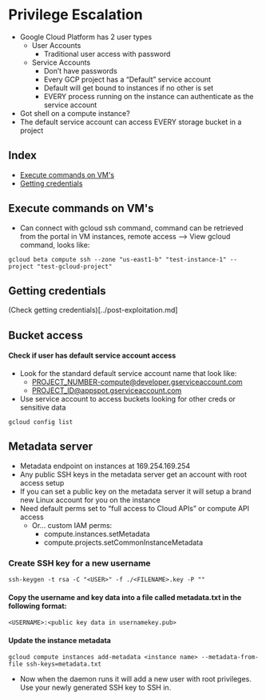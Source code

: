 # Privilege Escalation
- Google Cloud Platform has 2 user types
  - User Accounts 
    - Traditional user access with password 
  - Service Accounts 
    - Don’t have passwords 
    - Every GCP project has a “Default” service account
    - Default will get bound to instances if no other is set
    - EVERY process running on the instance can authenticate as the service account
- Got shell on a compute instance?
- The default service account can access EVERY storage bucket in a project

## Index
* [Execute commands on VM's](#Execute-commands-on-VM's)
* [Getting credentials](#Getting-credentials)

## Execute commands on VM's
- Can connect with gcloud ssh command, command can be retrieved from the portal in VM instances, remote access --> View gcloud command, looks like:
```
gcloud beta compute ssh --zone "us-east1-b" "test-instance-1" --project "test-gcloud-project"
```

## Getting credentials
(Check getting credentials)[../post-exploitation.md]

## Bucket access
#### Check if user has default service account access
- Look for the standard default service account name that look like: 
  - PROJECT_NUMBER-compute@developer.gserviceaccount.com
  - PROJECT_ID@appspot.gserviceaccount.com
- Use service account to access buckets looking for other creds or sensitive data
```
gcloud config list
```

## Metadata server
- Metadata  endpoint on instances at 169.254.169.254
- Any public SSH keys in the metadata server get an account with root access setup
- If you can set a public key on the metadata server it will setup a brand new Linux account for you on the instance
- Need default perms set to “full access to Cloud APIs” or compute API access
  - Or… custom IAM perms: 
    - compute.instances.setMetadata
    - compute.projects.setCommonInstanceMetadata

### Create SSH key for a new username
```
ssh-keygen -t rsa -C "<USER>" -f ./<FILENAME>.key -P ""
```

#### Copy the username and key data into a file called metadata.txt in the following format:
```
<USERNAME>:<public key data in usernamekey.pub>
```

#### Update the instance metadata
```
gcloud compute instances add-metadata <instance name> --metadata-from-file ssh-keys=metadata.txt
```

- Now when the daemon runs it will add a new user with root privileges. Use your newly generated SSH key to SSH in.
